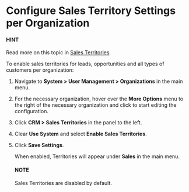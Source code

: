 <a id="sys-configuration-crm-sales-pipeline-sales-territories-organization"></a>

# Configure Sales Territory Settings per Organization

#### HINT
Read more on this topic in [Sales Territories](../../../../../sales/sales-territories.md#user-guide-territories).

To enable sales territories for leads, opportunities and all types of customers per organization:

1. Navigate to **System > User Management > Organizations** in the main menu.
2. For the necessary organization, hover over the <i class="fa fa-ellipsis-h fa-lg" aria-hidden="true"></i> **More Options** menu to the right of the necessary organization and click <i class="fas fa-cog" aria-hidden="true"></i> to start editing the configuration.
3. Click **CRM > Sales Territories** in the panel to the left.
4. Clear **Use System** and select **Enable Sales Territories**.
5. Click **Save Settings**.

   When enabled, Territories will appear under **Sales** in the main menu.

   #### NOTE
   Sales Territories are disabled by default.

<!-- fa-bars = fa-navicon -->
<!-- Ic Tiles is used as Set As Default in saved views, and as tiles in display layout options -->
<!-- IcPencil refers to Rename in Commerce and Inline Editing in CRM -->
<!-- Check mark in the square. -->
<!-- SortDesc is also used as drop-down arrow -->
